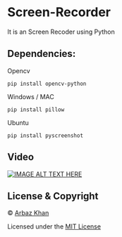 # Screen-Recorder
It is an Screen Recoder using Python


## Dependencies:

Opencv

```
pip install opencv-python
```

Windows / MAC

```
pip install pillow
```

Ubuntu

```
pip install pyscreenshot
```

## Video

[![IMAGE ALT TEXT HERE](https://img.youtube.com/vi/CK-8XB36q44/0.jpg)](https://www.youtube.com/watch?v=CK-8XB36q44)

## License & Copyright
© [Arbaz Khan](https://arbazkhan4712.github.io/Contact.html)

Licensed under the [MIT License](License)

